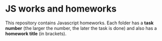 # JS works and homeworks
This repository contains Javascript homeworks.
Each folder has a **task number** (the larger the number, the later the task is done) and also has a **homework title** (in brackets).